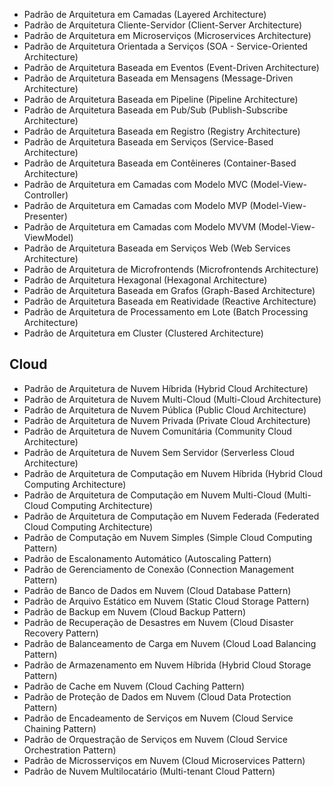- Padrão de Arquitetura em Camadas (Layered Architecture)
- Padrão de Arquitetura Cliente-Servidor (Client-Server Architecture)
- Padrão de Arquitetura em Microserviços (Microservices Architecture)
- Padrão de Arquitetura Orientada a Serviços (SOA - Service-Oriented Architecture)
- Padrão de Arquitetura Baseada em Eventos (Event-Driven Architecture)
- Padrão de Arquitetura Baseada em Mensagens (Message-Driven Architecture)
- Padrão de Arquitetura Baseada em Pipeline (Pipeline Architecture)
- Padrão de Arquitetura Baseada em Pub/Sub (Publish-Subscribe Architecture)
- Padrão de Arquitetura Baseada em Registro (Registry Architecture)
- Padrão de Arquitetura Baseada em Serviços (Service-Based Architecture)
- Padrão de Arquitetura Baseada em Contêineres (Container-Based Architecture)
- Padrão de Arquitetura em Camadas com Modelo MVC (Model-View-Controller)
- Padrão de Arquitetura em Camadas com Modelo MVP (Model-View-Presenter)
- Padrão de Arquitetura em Camadas com Modelo MVVM (Model-View-ViewModel)
- Padrão de Arquitetura Baseada em Serviços Web (Web Services Architecture)
- Padrão de Arquitetura de Microfrontends (Microfrontends Architecture)
- Padrão de Arquitetura Hexagonal (Hexagonal Architecture)
- Padrão de Arquitetura Baseada em Grafos (Graph-Based Architecture)
- Padrão de Arquitetura Baseada em Reatividade (Reactive Architecture)
- Padrão de Arquitetura de Processamento em Lote (Batch Processing Architecture)
- Padrão de Arquitetura em Cluster (Clustered Architecture)
## Cloud
- Padrão de Arquitetura de Nuvem Híbrida (Hybrid Cloud Architecture)
- Padrão de Arquitetura de Nuvem Multi-Cloud (Multi-Cloud Architecture)
- Padrão de Arquitetura de Nuvem Pública (Public Cloud Architecture)
- Padrão de Arquitetura de Nuvem Privada (Private Cloud Architecture)
- Padrão de Arquitetura de Nuvem Comunitária (Community Cloud Architecture)
- Padrão de Arquitetura de Nuvem Sem Servidor (Serverless Cloud Architecture)
- Padrão de Arquitetura de Computação em Nuvem Híbrida (Hybrid Cloud Computing Architecture)
- Padrão de Arquitetura de Computação em Nuvem Multi-Cloud (Multi-Cloud Computing Architecture)
- Padrão de Arquitetura de Computação em Nuvem Federada (Federated Cloud Computing Architecture)
- Padrão de Computação em Nuvem Simples (Simple Cloud Computing Pattern)
- Padrão de Escalonamento Automático (Autoscaling Pattern)
- Padrão de Gerenciamento de Conexão (Connection Management Pattern)
- Padrão de Banco de Dados em Nuvem (Cloud Database Pattern)
- Padrão de Arquivo Estático em Nuvem (Static Cloud Storage Pattern)
- Padrão de Backup em Nuvem (Cloud Backup Pattern)
- Padrão de Recuperação de Desastres em Nuvem (Cloud Disaster Recovery Pattern)
- Padrão de Balanceamento de Carga em Nuvem (Cloud Load Balancing Pattern)
- Padrão de Armazenamento em Nuvem Híbrida (Hybrid Cloud Storage Pattern)
- Padrão de Cache em Nuvem (Cloud Caching Pattern)
- Padrão de Proteção de Dados em Nuvem (Cloud Data Protection Pattern)
- Padrão de Encadeamento de Serviços em Nuvem (Cloud Service Chaining Pattern)
- Padrão de Orquestração de Serviços em Nuvem (Cloud Service Orchestration Pattern)
- Padrão de Microsserviços em Nuvem (Cloud Microservices Pattern)
- Padrão de Nuvem Multilocatário (Multi-tenant Cloud Pattern)
